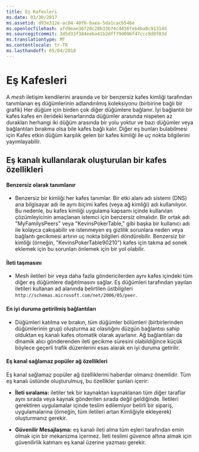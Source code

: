 ```yaml
---
title: Eş Kafesleri
ms.date: 03/30/2017
ms.assetid: d93e312e-ac04-40f8-baea-5da1cacb546e
ms.openlocfilehash: afd9eae36f28c28b33b74c4456feb4ba8c91314d
ms.sourcegitcommit: 3d5d33f384eeba41b2dff79d096f47ccc8d8f03d
ms.translationtype: MT
ms.contentlocale: tr-TR
ms.lasthandoff: 05/04/2018
---
```

# <a name="peer-meshes"></a>Eş Kafesleri
A *mesh* iletişim kendilerini arasında ve bir benzersiz kafes kimliği tarafından tanımlanan eş düğümlerinin adlandırılmış koleksiyonu (birbirine bağlı bir grafik) Her düğüm için birden çok diğer düğümlere bağlanır. İyi bağlantılı bir kafes kafes en ilerideki kenarlarında düğümler arasında nispeten az durakları herhangi iki düğüm arasında bir yolu yoktur ve bazı düğümler veya bağlantıları bırakma olsa bile kafes bağlı kalır. Diğer eş bunları bulabilmesi için Kafes etkin düğüm karşılık gelen bir kafes kimliği ile uç nokta bilgilerini yayımlayabilir.  
  
## <a name="characteristics-of-a-mesh-created-using-peer-channel"></a>Eş kanalı kullanılarak oluşturulan bir kafes özellikleri  
  
#### <a name="uniquely-identified"></a>Benzersiz olarak tanımlanır  
  
-   Benzersiz bir kimliği her kafes tanımlar. Bir etki alanı adı sistemi (DNS) ana bilgisayar adı ile aynı biçimi kafes (veya ağ kimliği) adı kullanılıyor. Bu nedenle, bu kafes kimliği uygulama kapsamı içinde kullanılan çözümleyicinin amaçlanan istemci için benzersiz olmalıdır. Bir ortak adı "MyFamilysPeers" veya "KevinsPokerTable," gibi başka bir kullanıcı adı ile kolayca çakışabilir ve istenmeyen eş gizlilik sorunlara neden veya bağlantı gecikmesi artırın uç nokta bilgileri döndürebilir. Benzersiz bir kimliği (örneğin, "KevinsPokerTable90210") kafes için takma ad sonek eklemek için bu sorunları önlemek için bir yol olabilir.  
  
#### <a name="message-flooding"></a>İleti taşmasını  
  
-   Mesh iletileri bir veya daha fazla göndericilerden aynı kafes içindeki tüm diğer eş düğümlere dağıtılmasını sağlar. Eş düğümleri tarafından yayılan iletileri kullanan ad alanında belirtilen üstbilgileri `http://schemas.microsoft.com/net/2006/05/peer`.  
  
#### <a name="optimized-connections"></a>En iyi duruma getirilmiş bağlantıları  
  
-   Düğümleri katılma ve bırakın, tüm düğümler bölümleri (birbirlerinden düğümlerinin grup) oluşturma az olasılığını düzgün bağlantısı sahip olduktan eş kanalı kafes otomatik olarak ayarlanır. Ağ bağlantıları da dinamik alıcı gönderenden ileti gecikme süresini olabildiğince küçük böylece geçerli trafik düzenlerini esas alarak en iyi duruma getirilir.  
  
#### <a name="popular-network-features-that-peer-channel-does-not-provide"></a>Eş kanal sağlamaz popüler ağ özellikleri  
 Eş kanal sağlamaz popüler ağ özelliklerini haberdar olmanız önemlidir. Tüm eş kanalı üstünde oluşturulmuş, bu özellikler şunları içerir:  
  
-   **İleti sıralama:** iletiler tek bir kaynaktan kaynaklanan tüm diğer taraflar aynı sırada veya kaynak gönderilen sırada değil geldiğinde. İletileri gerektiren uygulamalar içinde teslim edilemiyor belirli bir sipariş, uygulamalarına (örneğin, tüm iletileri artan Kimliğiyle ekleyerek) oluşturmanız gerekir.  
  
-   **Güvenilir Mesajlaşma:** eş kanalı ileti alma tüm eşleri tarafından emin olmak için bir mekanizma içermez. İleti teslimi güvence altına almak için güvenilirlik katmanı eş kanal üzerine yazması gerekir.
